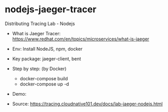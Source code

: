 # nodejs-jaeger-tracer
Distributing Tracing Lab - Nodejs

- What is Jaeger Tracer: https://www.redhat.com/en/topics/microservices/what-is-jaeger 

- Env: Install NodeJS, npm, docker

- Key package: jaeger-client, bent

- Step by step: (by Docker)
  + docker-compose build
  + docker-compose up -d

- Demo:

- Source: https://tracing.cloudnative101.dev/docs/lab-jaeger-nodejs.html
